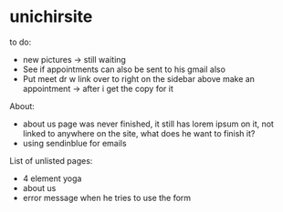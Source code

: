 # unichirsite

to do:
- new pictures -> still waiting
- See if appointments can also be sent to his gmail also
- Put meet dr w link over to right on the sidebar above make an appointment -> after i get the copy for it

About:
- about us page was never finished, it still has lorem ipsum on it, not linked to anywhere on the site, what does he want to finish it?
- using sendinblue for emails

List of unlisted pages:
- 4 element yoga
- about us
- error message when he tries to use the form
